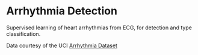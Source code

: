 # Arrhythmia Detection
Supervised learning of heart arrhythmias from ECG, for detection and type classification.

Data courtesy of the UCI [Arrhythmia Dataset](https://archive.ics.uci.edu/ml/datasets/Arrhythmia)

